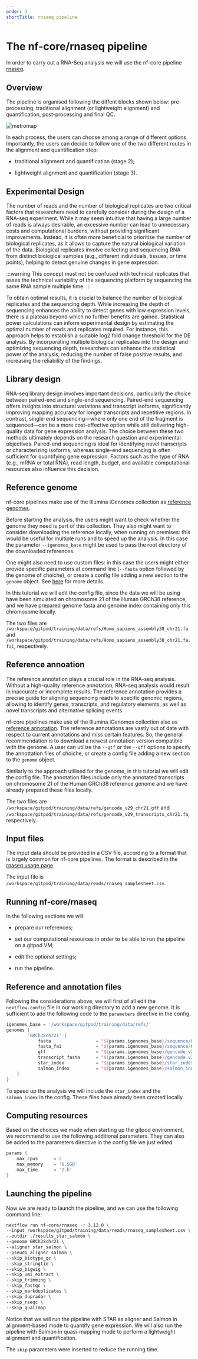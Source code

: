 ```yaml
---
order: 3
shortTitle: rnaseq pipeline
---
```


# The nf-core/rnaseq pipeline

In order to carry out a RNA-Seq analysis we will use the nf-core pipeline [rnaseq](https://nf-co.re/rnaseq/3.14.0).

## Overview

The pipeline is organised following the diffent blocks shown below: pre-processing, traditional alignment (or lightweight alignment) and quantification, post-processing and final QC.

![metromap](../differential_expression_analysis/img/nf-core-rnaseq_metro_map_grey.png)

In each process, the users can choose among a range of different options. Importantly, the users can decide to follow one of the two different routes in the alignment and quantification step:

- traditional alignment and quantification (stage 2);

- lightweight alignment and quantification (stage 3).

## Experimental Design

The number of reads and the number of biological replicates are two critical factors that researchers need to carefully consider during the design of a RNA-seq experiment. While it may seem intuitive that having a large number of reads is always desirable, an excessive number can lead to unnecessary costs and computational burdens, without providing significant improvements. Instead, it is often more beneficial to prioritise the number of biological replicates, as it allows to capture the natural biological variation of the data. Biological replicates involve collecting and sequencing RNA from distinct biological samples (e.g., different individuals, tissues, or time points), helping to detect genuine changes in gene expression.

:::warning
This concept must not be confused with technical replicates that asses the technical variability of the sequencing platform by sequencing the same RNA sample multiple time.
:::

To obtain optimal results, it is crucial to balance the number of biological replicates and the sequencing depth. While increasing the depth of sequencing enhances the ability to detect genes with low expression levels, there is a plateau beyond which no further benefits are gained. Statistical power calculations can inform experimental design by estimating the optimal number of reads and replicates required. For instance, this approach helps to establish a suitable log2 fold change threshold for the DE analysis. By incorporating multiple biological replicates into the design and optimizing sequencing depth, researchers can enhance the statistical power of the analysis, reducing the number of false positive results, and increasing the reliability of the findings.

## Library design

RNA-seq library design involves important decisions, particularly the choice between paired-end and single-end sequencing. Paired-end sequencing offers insights into structural variations and transcript isoforms, significantly improving mapping accuracy for longer transcripts and repetitive regions. In contrast, single-end sequencing—where only one end of the fragment is sequenced—can be a more cost-effective option while still delivering high-quality data for gene expression analysis. The choice between these two methods ultimately depends on the research question and experimental objectives. Paired-end sequencing is ideal for identifying novel transcripts or characterizing isoforms, whereas single-end sequencing is often sufficient for quantifying gene expression. Factors such as the type of RNA (e.g., mRNA or total RNA), read length, budget, and available computational resources also influence this decision.

## Reference genome

nf-core pipelines make use of the Illumina iGenomes collection as [reference genomes](https://nf-co.re/docs/usage/reference_genomes).

Before starting the analysis, the users might want to check whether the genome they need is part of this collection. They also might want to consider downloading the reference locally, when running on premises: this would be useful for multiple runs and to speed up the analysis. In this case the parameter `--igenomes_base` might be used to pass the root directory of the downloaded references.

One might also need to use custom files: in this case the users might either provide specific parameters at command line (`--fasta` option followed by the genome of choiche), or create a config file adding a new section to the `genome` object. See [here](https://nf-co.re/docs/usage/reference_genomes#custom-genomes) for more details.

In this tutorial we will edit the config file, since the data we will be using have been simulated on chromosome 21 of the Human GRCh38 reference, and we have prepared genome fasta and genome index containing only this chromosome locally.

The two files are `/workspace/gitpod/training/data/refs/Homo_sapiens_assembly38_chr21.fa` and `/workspace/gitpod/training/data/refs/Homo_sapiens_assembly38_chr21.fa.fai`, respectively.

## Reference annoation

The reference annotation plays a crucial role in the RNA-seq analysis. Without a high-quality reference annotation, RNA-seq analysis would result in inaccurate or incomplete results. The reference annotation provides a precise guide for aligning sequencing reads to specific genomic regions, allowing to identify genes, transcripts, and regulatory elements, as well as novel transcripts and alternative splicing events.

nf-core pipelines make use of the Illumina iGenomes collection also as [reference annotation](https://nf-co.re/docs/usage/reference_genomes).
The reference annotations are vastly out of date with respect to current annotations and miss certain features. So, the general recommendation is to download a newest annotation version compatible with the genome. A user can utilize the `--gtf` or the `--gff` options to specify the annottation files of choiche, or create a config file adding a new section to the `genome` object.

Similarly to the approach utilised for the genome, in this tutorial we will edit the config file. The annotation files include only the annotated transcripts on chromosome 21 of the Human GRCh38 reference genome and we have already prepared these files locally.

The two files are `/workspace/gitpod/training/data/refs/gencode_v29_chr21.gff` and `/workspace/gitpod/training/data/refs/gencode_v29_transcripts_chr21.fa`, respectively.

## Input files

The input data should be provided in a CSV file, according to a format that is largely common for nf-core pipelines.
The format is described in the [rnaseq usage page](https://nf-co.re/rnaseq/3.14.0/docs/usage).

The input file is `/workspace/gitpod/training/data/reads/rnaseq_samplesheet.csv`.

## Running nf-core/rnaseq

In the following sections we will:

- prepare our references;

- set our computational resources in order to be able to run the pipeline on a gitpod VM;

- edit the optional settings;

- run the pipeline.

## Reference and annotation files

Following the considerations above, we will first of all edit the `nextflow.config` file in our working directory to add a new genome.
It is sufficient to add the following code to the `parameters` directive in the config.

```groovy title="nextflow.config"
igenomes_base = '/workspace/gitpod/training/data/refs/'
genomes {
        'GRCh38chr21' {
            fasta                 = "${params.igenomes_base}/sequence/Homo_sapiens_assembly38_chr21.fasta"
            fasta_fai             = "${params.igenomes_base}/sequence/Homo_sapiens_assembly38_chr21.fasta.fai"
            gff                   = "${params.igenomes_base}/gencode_v29_chr21_parsed.gff"
            transcript_fasta      = "${params.igenomes_base}/gencode.v29.transcripts_chr21.fa"
            star_index            = "${params.igenomes_base}/star_index_chr21.tar.gz"
            salmon_index          = "${params.igenomes_base}/salmon_index_chr21.tar.gz"
	}
}
```

To speed up the analysis we will include the `star_index` and the `salmon_index` in the config. These files have already been created locally.

## Computing resources

Based on the choices we made when starting up the gitpod environment, we recommend to use the following additional parameters.
They can also be added to the parameters directive in the config file we just edited.

```groovy title="nextflow.config"
params {
    max_cpus      = 2
    max_memory    = '6.5GB'
    max_time      = '2.h'
}
```

## Launching the pipeline

Now we are ready to launch the pipeline, and we can use the following command line:

```bash
nextflow run nf-core/rnaseq -r 3.12.0 \
--input /workspace/gitpod/training/data/reads/rnaseq_samplesheet.csv \
--outdir ./results_star_salmon \
--genome GRCh38chr21 \
--aligner star_salmon \
--pseudo_aligner salmon \
--skip_biotype_qc \
--skip_stringtie \
--skip_bigwig \
--skip_umi_extract \
--skip_trimming \
--skip_fastqc \
--skip_markduplicates \
--skip_dupradar \
--skip_rseqc \
--skip_qualimap
```

Notice that we will run the pipeline with STAR as aligner and Salmon in alignment-based mode to quantify gene expression. We will also run the pipeline with Salmon in quasi-mapping mode to perform a lightweight alignment and quantification.

The `skip` parameters were inserted to reduce the running time.
